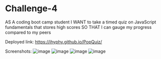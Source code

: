 # Challenge-4

AS A coding boot camp student
I WANT to take a timed quiz on JavaScript fundamentals that stores high scores
SO THAT I can gauge my progress compared to my peers

Deployed link: https://ihyphy.github.io/PopQuiz/

Screenshots:
![image](https://github.com/iHyphy/PopQuiz/assets/145737984/103823cd-7ae0-42ae-bb00-07cb0dce8e8f)
![image](https://github.com/iHyphy/PopQuiz/assets/145737984/fe8b3b26-3839-4fb9-bd0d-02099d50c5b1)
![image](https://github.com/iHyphy/PopQuiz/assets/145737984/5db6914d-53e9-4903-b609-da1e1777be56)
![image](https://github.com/iHyphy/PopQuiz/assets/145737984/c3948677-c0b7-4639-b64c-5aeca414989c)
